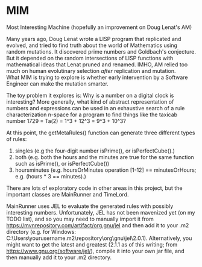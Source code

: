 # MIM
Most Interesting Machine (hopefully an improvement on Doug Lenat's AM)

Many years ago, Doug Lenat wrote a LISP program that replicated and evolved, and tried to find truth about the world of Mathematics using random mutations.
It discovered prime numbers and Goldbach's conjecture. But it depended on the random intersections of LISP functions with mathematical ideas that Lenat pruned and renamed.
IMHO, AM relied too much on human evolutinary selection *after* replication and mutation.  
What MIM is trying to explore is whether early intervention by a Software Engineer can make the mutation smarter.

The toy problem it explores is: Why is a number on a digital clock is interesting?
More generally, what kind of abstract representation of numbers and expressions can be used in an exhaustive search of a rule characterization n-space 
for a program to find things like the taxicab number 1729 = Ta(2) = 1^3 + 12^3 = 9^3 + 10^3?

At this point, the getMetaRules() function can generate three different types of rules:
1. singles (e.g the four-digit number isPrime(), or isPerfectCube().)
2. both (e.g. both the hours and the minutes are true for the same function such as isPrime(), or isPerfectCube())
3. hoursminutes (e.g. hoursOrMinutes operation [1-12] == minutesOrHours; e.g. (hours * 3 == minutes).)


There are lots of exploratory code in other areas in this project, but the important classes are MainRunner and TimeLord.

MainRunner uses JEL to evaluate the generated rules with possibly interesting numbers.
Unfortunately, JEL has not been mavenized yet (on my TODO list), and so you may need to manually import it
from https://mvnrepository.com/artifact/org.gnu/jel and then add it to your .m2 directory 
(e.g. for Windows: C:\Users\yourusername\.m2\repository\org\gnu\jel\2.0.1).
Alternatively, you might want to get the latest and greatest (2.1.1 as of this writing; from https://www.gnu.org/software/jel/), 
compile it into your own jar file, and then manually add it to your .m2 directory.

